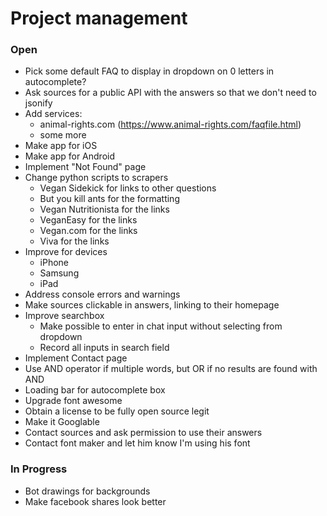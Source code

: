 # Project management

### Open

* Pick some default FAQ to display in dropdown on 0 letters in autocomplete?
* Ask sources for a public API with the answers so that we don't need to jsonify
* Add services:
  * animal-rights.com (https://www.animal-rights.com/faqfile.html)
  * some more
* Make app for iOS
* Make app for Android
* Implement "Not Found" page
* Change python scripts to scrapers
  * Vegan Sidekick for links to other questions
  * But you kill ants for the formatting
  * Vegan Nutritionista for the links
  * VeganEasy for the links
  * Vegan.com for the links
  * Viva for the links
* Improve for devices
  * iPhone
  * Samsung
  * iPad
* Address console errors and warnings
* Make sources clickable in answers, linking to their homepage
* Improve searchbox
  * Make possible to enter in chat input without selecting from dropdown
  * Record all inputs in search field
* Implement Contact page
* Use AND operator if multiple words, but OR if no results are found with AND
* Loading bar for autocomplete box
* Upgrade font awesome
* Obtain a license to be fully open source legit
* Make it Googlable
* Contact sources and ask permission to use their answers
* Contact font maker and let him know I'm using his font

### In Progress

* Bot drawings for backgrounds
* Make facebook shares look better
